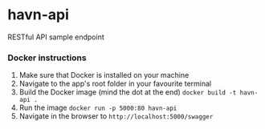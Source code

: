 # havn-api
RESTful API sample endpoint

### Docker instructions
1. Make sure that Docker is installed on your machine
2. Navigate to the app's root folder in your favourite terminal
3. Build the Docker image (mind the dot at the end) `docker build -t havn-api .`
4. Run the image `docker run -p 5000:80 havn-api`
5. Navigate in the browser to `http://localhost:5000/swagger`
